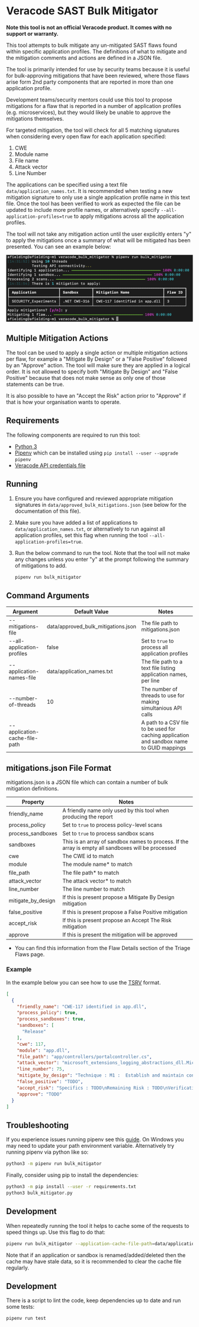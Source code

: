 # Veracode SAST Bulk Mitigator

**Note this tool is not an official Veracode product. It comes with no support or warranty.**

This tool attempts to bulk mitigate any un-mitigated SAST flaws found within specific application profiles. The definitions of what to mitigate and the mitigation comments and actions are defined in a JSON file.

The tool is primarily intended for use by security teams because it is useful for bulk-approving mitigations that have been reviewed, where those flaws arise form 2nd party components that are reported in more than one application profile.

Development teams/security mentors could use this tool to propose mitigations for a flaw that is reported in a number of application profiles (e.g. microservices), but they would likely be unable to approve the mitigations themselves.

For targeted mitigation, the tool will check for all 5 matching signatures when considering every open flaw for each application specified:

1. CWE
2. Module name
3. File name
4. Attack vector
5. Line Number

The applications can be specified using a text file `data/application_names.txt`. It is recommended when testing a new mitigation signature to only use a single application profile name in this text file. Once the tool has been verified to work as expected the file can be updated to include more profile names, or alternatively specify `--all-application-profiles=true` to apply mitigations across all the application profiles.

The tool will not take any mitigation action until the user explicitly enters "y" to apply the mitigations once a summary of what will be mitigated has been presented. You can see an example below:

![example.png](docs%2Fexample.png)

## Multiple Mitigation Actions

The tool can be used to apply a single action or multiple mitigation actions per flaw, for example a "Mitigate By Design" or a "False Positive" followed by an "Approve" action. The tool will make sure they are applied in a logical order. It is not allowed to specify both "Mitigate By Design" and "False Positive" because that does not make sense as only one of those statements can be true.

It is also possible to have an "Accept the Risk" action prior to "Approve" if that is how your organisation wants to operate.

## Requirements

The following components are required to run this tool:

* [Python 3](https://www.python.org/downloads/)
* [Pipenv](https://pipenv.pypa.io/) which can be installed using `pip install --user --upgrade pipenv`
* [Veracode API credentials file](https://docs.veracode.com/r/c_api_credentials3)

## Running

1. Ensure you have configured and reviewed appropriate mitigation signatures in `data/approved_bulk_mitigations.json` (see below for the documentation of this file).
2. Make sure you have added a list of applications to `data/application_names.txt`, or alternatively to run against all application profiles, set this flag when running the tool `--all-application-profiles=true`.  
3. Run the below command to run the tool. Note that the tool will not make any changes unless you enter "y" at the prompt following the summary of mitigations to add.

    ```bash
    pipenv run bulk_mitigator
    ```

## Command Arguments

| Argument                      | Default Value                       | Notes                                                                                     |
|-------------------------------|-------------------------------------|-------------------------------------------------------------------------------------------|
| --mitigations-file            | data/approved_bulk_mitigations.json | The file path to mitigations.json                                                         |
| --all-application-profiles    | false                               | Set to `true` to process all application profiles                                         |
| --application-names-file      | data/application_names.txt          | The file path to a text file listing application names, per line                          |
| --number-of-threads           | 10                                  | The number of threads to use for making simultanious API calls                            |
| --application-cache-file-path |                                     | A path to a CSV file to be used for caching application and sandbox name to GUID mappings |

## mitigations.json File Format

mitigations.json is a JSON file which can contain a number of bulk mitigation definitions.

| Property           | Notes                                                                                               |
|--------------------|-----------------------------------------------------------------------------------------------------|
| friendly_name      | A friendly name only used by this tool when producing the report                                    |
| process_policy     | Set to `true` to process policy-level scans                                                         |
| process_sandboxes  | Set to `true` to process sandbox scans                                                              |
| sandboxes          | This is an array of sandbox names to process. If the array is empty all sandboxes will be processed |
| cwe                | The CWE id to match                                                                                 |
| module             | The module name* to match                                                                           |
| file_path          | The file path* to match                                                                             |
| attack_vector      | The attack vector* to match                                                                         |
| line_number        | The line number to match                                                                            |
| mitigate_by_design | If this is present propose a Mitigate By Design mitigation                                          |
| false_positive     | If this is present propose a False Positive mitigation                                              |
| accept_risk        | If this is present propose an Accept The Risk mitigation                                            |
| approve            | If this is present the mitigation will be approved                                                  |

* You can find this information from the Flaw Details section of the Triage Flaws page. 

### Example

In the example below you can see how to use the [TSRV](https://docs.veracode.com/r/c_review_TSRV) format.

```json
[
  {
    "friendly_name": "CWE-117 identified in app.dll",
    "process_policy": true,
    "process_sandboxes": true,
    "sandboxes": [
      "Release"
    ],
    "cwe": 117,
    "module": "app.dll",
    "file_path": "app/controllers/portalcontroller.cs",
    "attack_vector": "microsoft_extensions_logging_abstractions_dll.Microsoft.Extensions.Logging.LoggerExtensions.LogInformation",
    "line_number": 75,
    "mitigate_by_design": "Technique : M1 :  Establish and maintain control over all of your inputs\nSpecifics : TODO\nRemaining Risk : TODO\nVerification : TODO",
    "false_positive": "TODO",
    "accept_risk": "Specifics : TODO\nRemaining Risk : TODO\nVerification : TODO",
    "approve": "TODO"
  }
]
```

## Troubleshooting

If you experience issues running pipenv see this [guide](https://pipenv.pypa.io/en/latest/installation.html). On Windows you may need to update your path environment variable. Alternatively try running pipenv via python like so:

```bash
python3 -m pipenv run bulk_mitigator
```

Finally, consider using pip to install the dependencies:

```bash
python3 -m pip install --user -r requirements.txt
python3 bulk_mitigator.py
```

## Development

When repeatedly running the tool it helps to cache some of the requests to speed things up. Use this flag to do that:

```bash
pipenv run bulk_mitigator --application-cache-file-path=data/application_cache.csv
```

Note that if an application or sandbox is renamed/added/deleted then the cache may have stale data, so it is recommended to clear the cache file regularly.

## Development

There is a script to lint the code, keep dependencies up to date and run some tests:

```bash
pipenv run test
```
